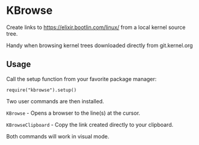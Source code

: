 # KBrowse

Create links to https://elixir.bootlin.com/linux/ from a local kernel source
tree.

Handy when browsing kernel trees downloaded directly from git.kernel.org

## Usage

Call the setup function from your favorite package manager:
```
require("kbrowse").setup()
```

Two user commands are then installed.

`KBrowse` - Opens a browser to the line(s) at the cursor.

`KBrowseClipboard` - Copy the link created directly to your clipboard.

Both commands will work in visual mode.

